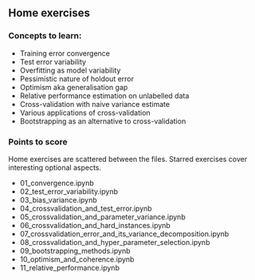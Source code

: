 ## Home exercises

### Concepts to learn:
* Training error convergence
* Test error variability
* Overfitting as model variability   
* Pessimistic nature of holdout error
* Optimism aka generalisation gap
* Relative performance estimation on unlabelled data
* Cross-validation with naive variance estimate
* Various applications of cross-validation
* Bootstrapping as an alternative to cross-validation

### Points to score
Home exercises are scattered between the files. Starred exercises cover interesting optional aspects.

* 01\_convergence.ipynb
* 02\_test\_error\_variability.ipynb
* 03\_bias\_variance.ipynb
* 04\_crossvalidation\_and\_test\_error.ipynb
* 05\_crossvalidation\_and\_parameter\_variance.ipynb
* 06\_crossvalidation\_and\_hard\_instances.ipynb
* 07\_crossvalidation\_error\_and\_its\_variance\_decomposition.ipynb
* 08\_crossvalidation\_and\_hyper\_parameter\_selection.ipynb
* 09\_bootstrapping\_methods.ipynb
* 10\_optimism\_and\_coherence.ipynb
* 11\_relative\_performance.ipynb
